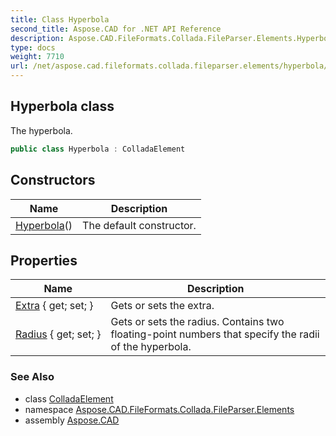 ```yaml
---
title: Class Hyperbola
second_title: Aspose.CAD for .NET API Reference
description: Aspose.CAD.FileFormats.Collada.FileParser.Elements.Hyperbola class. The hyperbola
type: docs
weight: 7710
url: /net/aspose.cad.fileformats.collada.fileparser.elements/hyperbola/
---
```

## Hyperbola class

The hyperbola.

```csharp
public class Hyperbola : ColladaElement
```

## Constructors

| Name | Description |
| --- | --- |
| [Hyperbola](hyperbola/)() | The default constructor. |

## Properties

| Name | Description |
| --- | --- |
| [Extra](../../aspose.cad.fileformats.collada.fileparser.elements/hyperbola/extra/) { get; set; } | Gets or sets the extra. |
| [Radius](../../aspose.cad.fileformats.collada.fileparser.elements/hyperbola/radius/) { get; set; } | Gets or sets the radius. Contains two floating-point numbers that specify the radii of the hyperbola. |

### See Also

* class [ColladaElement](../colladaelement/)
* namespace [Aspose.CAD.FileFormats.Collada.FileParser.Elements](../../aspose.cad.fileformats.collada.fileparser.elements/)
* assembly [Aspose.CAD](../../)


